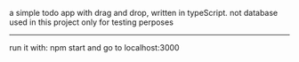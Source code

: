 a simple todo app with drag and drop, written in typeScript.
not database used in this project
only for testing perposes

---

run it with: npm start
and go to localhost:3000

